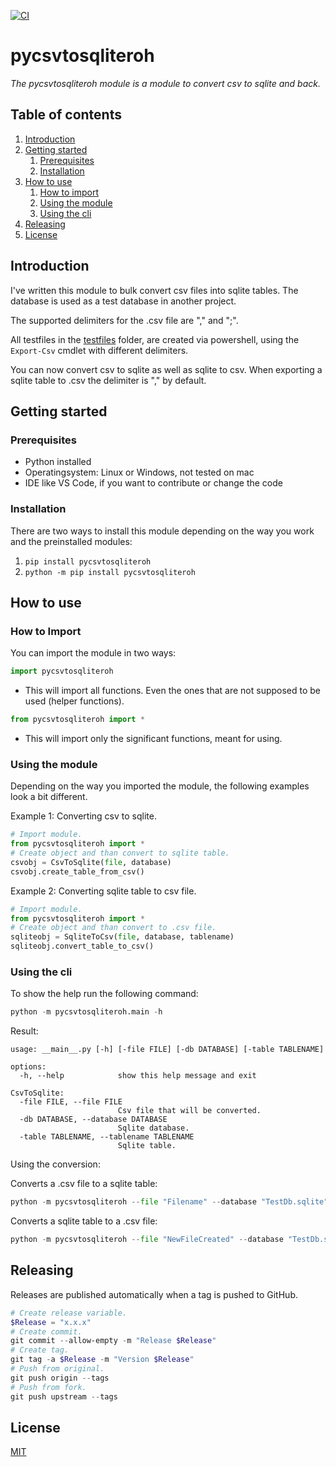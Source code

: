 [![CI](https://github.com/IT-Administrators/pycsvtosqliteroh/actions/workflows/ci.yaml/badge.svg)](https://github.com/IT-Administrators/pycsvtosqliteroh/actions/workflows/ci.yaml)

# pycsvtosqliteroh

_The pycsvtosqliteroh module is a module to convert csv to sqlite and back._

## Table of contents

1. [Introduction](#introduction)
2. [Getting started](#getting-started)
    1. [Prerequisites](#prerequisites)
    2. [Installation](#installation)
3. [How to use](#how-to-use)
    1. [How to import](#how-to-import)
    2. [Using the module](#using-the-module)
    3. [Using the cli](#using-the-cli)
4. [Releasing](#releasing)
5. [License](/LICENSE)

## Introduction

I've written this module to bulk convert csv files into sqlite tables. The database is used as a test database in another project.

The supported delimiters for the .csv file are "," and ";". 

All testfiles in the [testfiles](/tests/testfiles/) folder, are created via powershell, using the ```Export-Csv``` cmdlet with different delimiters.

You can now convert csv to sqlite as well as sqlite to csv. 
When exporting a sqlite table to .csv
the delimiter is "," by default.

## Getting started

### Prerequisites

- Python installed
- Operatingsystem: Linux or Windows, not tested on mac
- IDE like VS Code, if you want to contribute or change the code

### Installation

There are two ways to install this module depending on the way you work and the preinstalled modules:

1. ```pip install pycsvtosqliteroh```
2. ```python -m pip install pycsvtosqliteroh```

## How to use

### How to Import

You can import the module in two ways:

```python
import pycsvtosqliteroh
```

- This will import all functions. Even the ones that are not supposed to be used (helper functions).

```python
from pycsvtosqliteroh import *
```

- This will import only the significant functions, meant for using. 

### Using the module

Depending on the way you imported the module, the following examples look a bit different.

Example 1: Converting csv to sqlite.

```python
# Import module.
from pycsvtosqliteroh import *
# Create object and than convert to sqlite table.
csvobj = CsvToSqlite(file, database)
csvobj.create_table_from_csv()
```

Example 2: Converting sqlite table to csv file.

```python
# Import module.
from pycsvtosqliteroh import *
# Create object and than convert to .csv file.
sqliteobj = SqliteToCsv(file, database, tablename)
sqliteobj.convert_table_to_csv()
```

### Using the cli

To show the help run the following command:

```python
python -m pycsvtosqliteroh.main -h
```
Result:
```
usage: __main__.py [-h] [-file FILE] [-db DATABASE] [-table TABLENAME]

options:
  -h, --help            show this help message and exit

CsvToSqlite:
  -file FILE, --file FILE
                        Csv file that will be converted.
  -db DATABASE, --database DATABASE
                        Sqlite database.
  -table TABLENAME, --tablename TABLENAME
                        Sqlite table.
```

Using the conversion:

Converts a .csv file to a sqlite table:

```python
python -m pycsvtosqliteroh --file "Filename" --database "TestDb.sqlite"
```

Converts a sqlite table to a .csv file:
```python
python -m pycsvtosqliteroh --file "NewFileCreated" --database "TestDb.sqlite" --table "Tablename"
```
## Releasing

Releases are published automatically when a tag is pushed to GitHub.

```Powershell
# Create release variable.
$Release = "x.x.x"
# Create commit.
git commit --allow-empty -m "Release $Release"
# Create tag.
git tag -a $Release -m "Version $Release"
# Push from original.
git push origin --tags
# Push from fork.
git push upstream --tags
```

## License

[MIT](/LICENSE)